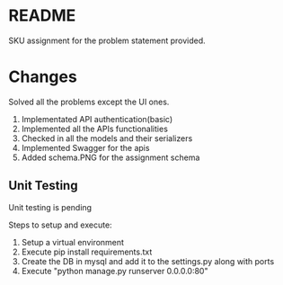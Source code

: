 # README #

SKU assignment for the problem statement provided.

# Changes #
Solved all the problems except the UI ones.
1. Implementated API authentication(basic)
2. Implemented all the APIs functionalities
3. Checked in all the models and their serializers
4. Implemented Swagger for the apis
5. Added schema.PNG for the assignment schema

## Unit Testing ##
Unit testing is pending

Steps to setup and execute:
1. Setup a virtual environment
2. Execute pip install requirements.txt
3. Create the DB in mysql and add it to the settings.py along with ports
4. Execute "python manage.py runserver 0.0.0.0:80"
